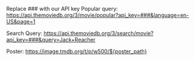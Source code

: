 Replace ### with our API key
Popular query:
https://api.themoviedb.org/3/movie/popular?api_key=###&language=en-US&page=1

Search Query:
https://api.themoviedb.org/3/search/movie?api_key=###&query=Jack+Reacher

Poster:
https://image.tmdb.org/t/p/w500/${poster_path}